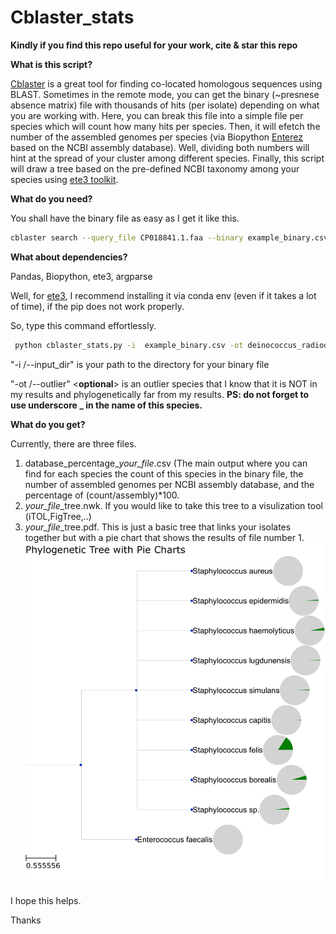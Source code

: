 # Cblaster_stats
**Kindly if you find this repo useful for your work, cite & star this repo**

**What is this script?**

[Cblaster](https://github.com/gamcil/cblaster) is a great tool for finding co-located homologous sequences using BLAST. Sometimes in the remote mode, you can get the binary (~presnese absence matrix) file with thousands of hits (per isolate) depending on what you are working with. 
Here, you can break this file into a simple file per species which will count how many hits per species. 
Then, it will efetch the number of the assembled genomes per species (via Biopython [Enterez](https://biopython.org/docs/1.75/api/Bio.Entrez.html) based on the NCBI assembly database). Well, dividing both numbers will hint at the spread of your cluster among different species.
Finally, this script will draw a tree based on the pre-defined NCBI taxonomy among your species using [ete3 toolkit](http://etetoolkit.org/docs/latest/tutorial/index.html).

**What do you need?**

You shall have the binary file as easy as I get it like this.

```bash
cblaster search --query_file CP018841.1.faa --binary example_binary.csv -bde "," -bhh -bdc 6 -mi 50 -mc 50
```

 **What about dependencies?**

Pandas, Biopython, ete3, argparse

Well, for [ete3](http://etetoolkit.org/download/), I recommend installing it via conda env (even if it takes a lot of time), if the pip does not work properly.

So, type this command effortlessly.


```bash
 python cblaster_stats.py -i  example_binary.csv -ot deinococcus_radiodurans
```
"-i /--input_dir"  is your path to the directory for your binary file  

"-ot /--outlier" <**optional**> is an outlier species that I know that it is NOT in my results and phylogenetically far from my results. 
**PS: do not forget to use underscore _ in the name of this species.** 

**What do you get?**

Currently, there are three files.

1. database_percentage_*your_file*.csv (The main output where you can find for each species the count of this species in the binary file, the number of assembled genomes per NCBI assembly database, and the percentage of (count/assembly)*100. 
2. *your_file*_tree.nwk. If you would like to take this tree to a visulization tool (iTOL,FigTree,..)
3. *your_file*_tree.pdf. This is just a basic tree that links your isolates together but with a pie chart that shows the results of file number 1.
   ![alt text](https://github.com/AhmedElsherbini/Cblaster_stats/blob/main/example_binary_tree_with_pies-1.png)

I hope this helps.

Thanks
